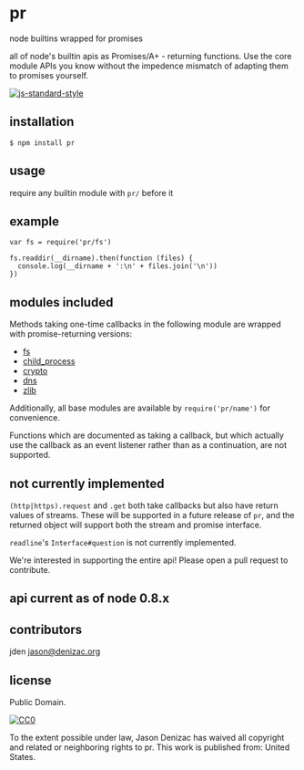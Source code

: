 # pr
node builtins wrapped for promises

all of node's builtin apis as Promises/A+ - returning functions. Use the core module APIs you know without the impedence mismatch of adapting them to promises yourself.

[![js-standard-style](https://cdn.rawgit.com/feross/standard/master/badge.svg)](https://github.com/feross/standard)

## installation

    $ npm install pr

## usage

require any builtin module with `pr/` before it

## example

    var fs = require('pr/fs')

    fs.readdir(__dirname).then(function (files) {
      console.log(__dirname + ':\n' + files.join('\n'))
    })

## modules included

Methods taking one-time callbacks in the following module are wrapped with promise-returning versions:

  - [fs](http://nodejs.org/api/fs.html)
  - [child_process](http://nodejs.org/api/child_process.html)
  - [crypto](http://nodejs.org/api/crypto.html)
  - [dns](http://nodejs.org/api/dns.html)
  - [zlib](http://nodejs.org/api/zlib.html)  

Additionally, all base modules are available by `require('pr/name')` for convenience.

Functions which are documented as taking a callback, but which actually use the callback as an event listener rather than as a continuation, are not supported.

## not currently implemented

`(http|https).request` and `.get` both take callbacks but also have return values of streams. These will be supported in a future release of `pr`, and the returned object will support both the stream and promise interface.

`readline`'s `Interface#question` is not currently implemented.

We're interested in supporting the entire api! Please open a pull request to contribute.

## **api current as of node 0.8.x**

## contributors

jden <jason@denizac.org>

## license

Public Domain.

<a rel="license"
   href="http://creativecommons.org/publicdomain/zero/1.0/">
  <img src="http://i.creativecommons.org/p/zero/1.0/88x31.png" style="border-style: none;" alt="CC0" />
</a>

To the extent possible under law, Jason Denizac has waived all copyright and related or neighboring rights to pr. This work is published from: United States.
